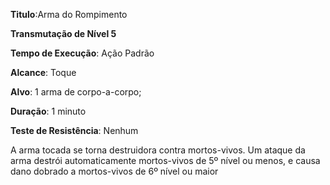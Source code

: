 **Titulo**:Arma do Rompimento

**Transmutação de Nível 5**

**Tempo de Execução**: Ação Padrão

**Alcance**: Toque

**Alvo**: 1 arma de corpo-a-corpo;

**Duração**: 1 minuto

**Teste de Resistência**: Nenhum

A arma tocada se torna destruidora contra mortos-vivos. Um ataque da arma destrói automaticamente mortos-vivos de 5º nível ou menos, e causa dano dobrado a mortos-vivos de 6º nível ou maior
